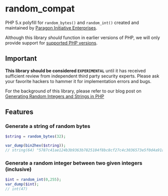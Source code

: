 # random_compat

PHP 5.x polyfill for `random_bytes()` and `random_int()` created and maintained
by [Paragon Initiative Enterprises](https://paragonie.com).

Although this library *should* function in earlier versions of PHP, we will only
provide support for [supported PHP versions](https://secure.php.net/supported-versions.php).

## Important

**This library should be considered `EXPERIMENTAL`** until it has received sufficient
review from independent third party security experts. Please ask your favorite
hackers to hammer it for implementation errors and bugs.

For the background of this library, please refer to our blog post on 
[Generating Random Integers and Strings in PHP](https://paragonie.com/blog/2015/07/how-safely-generate-random-strings-and-integers-in-php)

## Features

### Generate a string of random bytes

```php
$string = random_bytes(32);

var_dump(bin2hex($string));
// string(64) "5787c41ae124b3b9363b7825104f8bc8cf27c4c3036573e5f0d4a91ad2eeac6f"
```

### Generate a random integer between two given integers (inclusive)

```php
$int = random_int(0,255);
var_dump($int);
// int(47)
```
